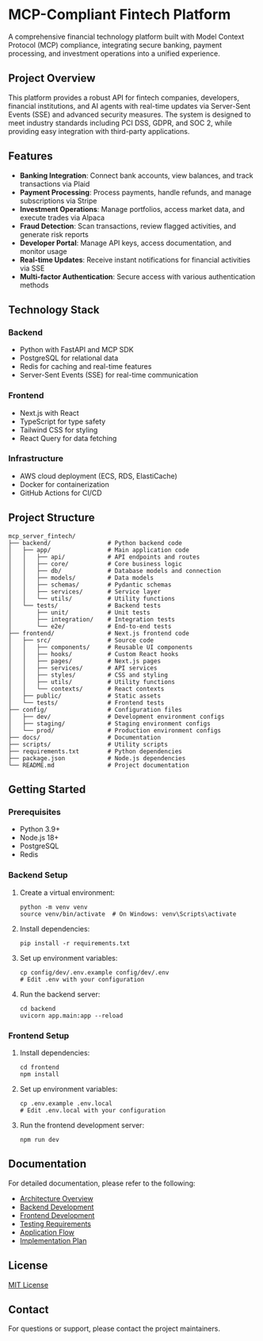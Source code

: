 # MCP-Compliant Fintech Platform

A comprehensive financial technology platform built with Model Context Protocol (MCP) compliance, integrating secure banking, payment processing, and investment operations into a unified experience.

## Project Overview

This platform provides a robust API for fintech companies, developers, financial institutions, and AI agents with real-time updates via Server-Sent Events (SSE) and advanced security measures. The system is designed to meet industry standards including PCI DSS, GDPR, and SOC 2, while providing easy integration with third-party applications.

## Features

- **Banking Integration**: Connect bank accounts, view balances, and track transactions via Plaid
- **Payment Processing**: Process payments, handle refunds, and manage subscriptions via Stripe
- **Investment Operations**: Manage portfolios, access market data, and execute trades via Alpaca
- **Fraud Detection**: Scan transactions, review flagged activities, and generate risk reports
- **Developer Portal**: Manage API keys, access documentation, and monitor usage
- **Real-time Updates**: Receive instant notifications for financial activities via SSE
- **Multi-factor Authentication**: Secure access with various authentication methods

## Technology Stack

### Backend
- Python with FastAPI and MCP SDK
- PostgreSQL for relational data
- Redis for caching and real-time features
- Server-Sent Events (SSE) for real-time communication

### Frontend
- Next.js with React
- TypeScript for type safety
- Tailwind CSS for styling
- React Query for data fetching

### Infrastructure
- AWS cloud deployment (ECS, RDS, ElastiCache)
- Docker for containerization
- GitHub Actions for CI/CD

## Project Structure

```
mcp_server_fintech/
├── backend/                # Python backend code
│   ├── app/                # Main application code
│   │   ├── api/            # API endpoints and routes
│   │   ├── core/           # Core business logic
│   │   ├── db/             # Database models and connection
│   │   ├── models/         # Data models
│   │   ├── schemas/        # Pydantic schemas
│   │   ├── services/       # Service layer
│   │   └── utils/          # Utility functions
│   └── tests/              # Backend tests
│       ├── unit/           # Unit tests
│       ├── integration/    # Integration tests
│       └── e2e/            # End-to-end tests
├── frontend/               # Next.js frontend code
│   ├── src/                # Source code
│   │   ├── components/     # Reusable UI components
│   │   ├── hooks/          # Custom React hooks
│   │   ├── pages/          # Next.js pages
│   │   ├── services/       # API services
│   │   ├── styles/         # CSS and styling
│   │   ├── utils/          # Utility functions
│   │   └── contexts/       # React contexts
│   ├── public/             # Static assets
│   └── tests/              # Frontend tests
├── config/                 # Configuration files
│   ├── dev/                # Development environment configs
│   ├── staging/            # Staging environment configs
│   └── prod/               # Production environment configs
├── docs/                   # Documentation
├── scripts/                # Utility scripts
├── requirements.txt        # Python dependencies
├── package.json            # Node.js dependencies
└── README.md               # Project documentation
```

## Getting Started

### Prerequisites

- Python 3.9+
- Node.js 18+
- PostgreSQL
- Redis

### Backend Setup

1. Create a virtual environment:
   ```
   python -m venv venv
   source venv/bin/activate  # On Windows: venv\Scripts\activate
   ```

2. Install dependencies:
   ```
   pip install -r requirements.txt
   ```

3. Set up environment variables:
   ```
   cp config/dev/.env.example config/dev/.env
   # Edit .env with your configuration
   ```

4. Run the backend server:
   ```
   cd backend
   uvicorn app.main:app --reload
   ```

### Frontend Setup

1. Install dependencies:
   ```
   cd frontend
   npm install
   ```

2. Set up environment variables:
   ```
   cp .env.example .env.local
   # Edit .env.local with your configuration
   ```

3. Run the frontend development server:
   ```
   npm run dev
   ```

## Documentation

For detailed documentation, please refer to the following:

- [Architecture Overview](MCP_architecture.md)
- [Backend Development](backend_dev.md)
- [Frontend Development](frontend.md)
- [Testing Requirements](testing_requirements.md)
- [Application Flow](app-flow.md)
- [Implementation Plan](plan.md)

## License

[MIT License](LICENSE)

## Contact

For questions or support, please contact the project maintainers.
